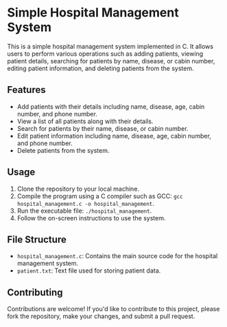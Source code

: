 # Simple Hospital Management System

This is a simple hospital management system implemented in C. It allows users to perform various operations such as adding patients, viewing patient details, searching for patients by name, disease, or cabin number, editing patient information, and deleting patients from the system.

## Features
- Add patients with their details including name, disease, age, cabin number, and phone number.
- View a list of all patients along with their details.
- Search for patients by their name, disease, or cabin number.
- Edit patient information including name, disease, age, cabin number, and phone number.
- Delete patients from the system.

## Usage
1. Clone the repository to your local machine.
2. Compile the program using a C compiler such as GCC: `gcc hospital_management.c -o hospital_management`.
3. Run the executable file: `./hospital_management`.
4. Follow the on-screen instructions to use the system.

## File Structure
- `hospital_management.c`: Contains the main source code for the hospital management system.
- `patient.txt`: Text file used for storing patient data.

## Contributing
Contributions are welcome! If you'd like to contribute to this project, please fork the repository, make your changes, and submit a pull request.


